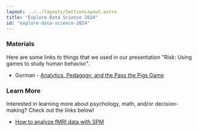 ```yaml
---
layout: ../../layouts/SectionLayout.astro
title: "Explore Data Science 2024"
id: "explore-data-science-2024"
---
```


### Materials

Here are some links to things that we used in our presentation "Risk: Using games to study human behavior".

- Gorman - [Analytics, Pedagogy, and the Pass the Pigs Game](https://www.researchgate.net/publication/274204276_Analytics_Pedagogy_and_the_Pass_the_Pigs_Game)

### Learn More

Interested in learning more about psychology, math, and/or decision-making? Check out the links below!

- [How to analyze fMRI data with SPM](https://andysbrainbook.readthedocs.io/en/latest/SPM/SPM_Short_Course/SPM_fMRI_Intro.html)